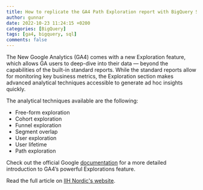 ```yaml
---
title: How to replicate the GA4 Path Exploration report with BigQuery SQL?
author: gunnar
date: 2022-10-23 11:24:15 +0200
categories: [BigQuery]
tags: [ga4, bigquery, sql]
comments: false
---
```


The New Google Analytics (GA4) comes with a new Exploration feature, which allows GA users to deep-dive into their data — beyond the capabilities of the built-in standard reports. While the standard reports allow for monitoring key business metrics, the Exploration section makes advanced analytical techniques accessible to generate ad hoc insights quickly.

The analytical techniques available are the following:

- Free-form exploration
- Cohort exploration
- Funnel exploration
- Segment overlap
- User exploration
- User lifetime
- Path exploration

Check out the official Google [documentation](https://support.google.com/analytics/answer/7579450?hl=en&ref_topic=9266525#zippy=%2Cin-this-article) for a more detailed introduction to GA4’s powerful Explorations feature.

Read the full article on [IIH Nordic's website](https://iihnordic.com/).
